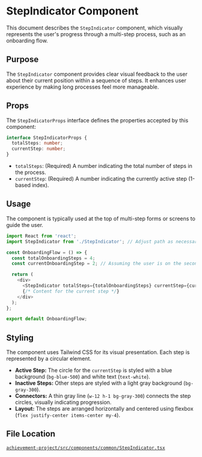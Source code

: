 # StepIndicator Component

This document describes the `StepIndicator` component, which visually represents the user's progress through a multi-step process, such as an onboarding flow.

## Purpose

The `StepIndicator` component provides clear visual feedback to the user about their current position within a sequence of steps. It enhances user experience by making long processes feel more manageable.

## Props

The `StepIndicatorProps` interface defines the properties accepted by this component:

```typescript
interface StepIndicatorProps {
  totalSteps: number;
  currentStep: number;
}
```

*   `totalSteps`: (Required) A number indicating the total number of steps in the process.
*   `currentStep`: (Required) A number indicating the currently active step (1-based index).

## Usage

The component is typically used at the top of multi-step forms or screens to guide the user.

```typescript
import React from 'react';
import StepIndicator from './StepIndicator'; // Adjust path as necessary

const OnboardingFlow = () => {
  const totalOnboardingSteps = 4;
  const currentOnboardingStep = 2; // Assuming the user is on the second step

  return (
    <div>
      <StepIndicator totalSteps={totalOnboardingSteps} currentStep={currentOnboardingStep} />
      {/* Content for the current step */}
    </div>
  );
};

export default OnboardingFlow;
```

## Styling

The component uses Tailwind CSS for its visual presentation. Each step is represented by a circular element.

*   **Active Step:** The circle for the `currentStep` is styled with a blue background (`bg-blue-500`) and white text (`text-white`).
*   **Inactive Steps:** Other steps are styled with a light gray background (`bg-gray-300`).
*   **Connectors:** A thin gray line (`w-12 h-1 bg-gray-300`) connects the step circles, visually indicating progression.
*   **Layout:** The steps are arranged horizontally and centered using flexbox (`flex justify-center items-center my-4`).

## File Location

[`achievement-project/src/components/common/StepIndicator.tsx`](achievement-project/src/components/common/StepIndicator.tsx)